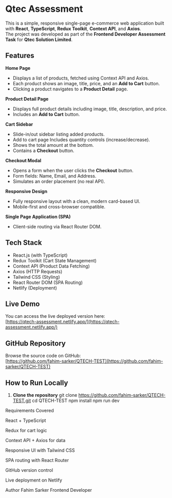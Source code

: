 # Qtec Assessment

This is a simple, responsive single-page e-commerce web application built with **React**, **TypeScript**, **Redux Toolkit**, **Context API**, and **Axios**.  
The project was developed as part of the **Frontend Developer Assessment Task** for **Qtec Solution Limited**.


## Features

**Home Page**
- Displays a list of  products, fetched using Context API and Axios.
- Each product shows an image, title, price, and an **Add to Cart** button.
- Clicking a product navigates to a **Product Detail** page.

**Product Detail Page**
- Displays full product details including image, title, description, and price.
- Includes an **Add to Cart** button.

**Cart Sidebar**
- Slide-in/out sidebar listing added products.
- Add to cart page Includes quantity controls (increase/decrease).
- Shows the total amount at the bottom.
- Contains a **Checkout** button.

**Checkout Modal**
- Opens a form when the user clicks the **Checkout** button.
- Form fields: Name, Email, and Address.
- Simulates an order placement (no real API).

**Responsive Design**
- Fully responsive layout with a clean, modern card-based UI.
- Mobile-first and cross-browser compatible.

**Single Page Application (SPA)**
- Client-side routing via React Router DOM.


## Tech Stack

- React.js (with TypeScript)
- Redux Toolkit (Cart State Management)
- Context API (Product Data Fetching)
- Axios (HTTP Requests)
- Tailwind CSS (Styling)
- React Router DOM (SPA Routing)
- Netlify (Deployment)


## Live Demo

You can access the live deployed version here:  
[https://qtech-assessment.netlify.app/](https://qtech-assessment.netlify.app/)


## GitHub Repository

Browse the source code on GitHub:  
[https://github.com/fahim-sarker/QTECH-TEST](https://github.com/fahim-sarker/QTECH-TEST)


## How to Run Locally

1. **Clone the repository**
git clone https://github.com/fahim-sarker/QTECH-TEST.git
cd QTECH-TEST
npm install
npm run dev



Requirements Covered

React + TypeScript

Redux for cart logic

Context API + Axios for data

Responsive UI with Tailwind CSS

SPA routing with React Router

GitHub version control

Live deployment on Netlify

Author
Fahim Sarker
Frontend Developer

